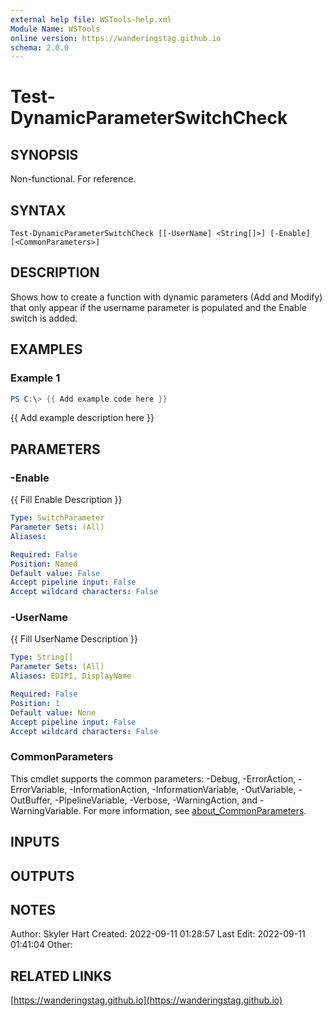 ```yaml
---
external help file: WSTools-help.xml
Module Name: WSTools
online version: https://wanderingstag.github.io
schema: 2.0.0
---
```


# Test-DynamicParameterSwitchCheck

## SYNOPSIS
Non-functional.
For reference.

## SYNTAX

```
Test-DynamicParameterSwitchCheck [[-UserName] <String[]>] [-Enable] [<CommonParameters>]
```

## DESCRIPTION
Shows how to create a function with dynamic parameters (Add and Modify) that only appear if the username parameter is populated and the Enable switch is added.

## EXAMPLES

### Example 1
```powershell
PS C:\> {{ Add example code here }}
```

{{ Add example description here }}

## PARAMETERS

### -Enable
{{ Fill Enable Description }}

```yaml
Type: SwitchParameter
Parameter Sets: (All)
Aliases:

Required: False
Position: Named
Default value: False
Accept pipeline input: False
Accept wildcard characters: False
```

### -UserName
{{ Fill UserName Description }}

```yaml
Type: String[]
Parameter Sets: (All)
Aliases: EDIPI, DisplayName

Required: False
Position: 1
Default value: None
Accept pipeline input: False
Accept wildcard characters: False
```

### CommonParameters
This cmdlet supports the common parameters: -Debug, -ErrorAction, -ErrorVariable, -InformationAction, -InformationVariable, -OutVariable, -OutBuffer, -PipelineVariable, -Verbose, -WarningAction, and -WarningVariable. For more information, see [about_CommonParameters](http://go.microsoft.com/fwlink/?LinkID=113216).

## INPUTS

## OUTPUTS

## NOTES
Author: Skyler Hart
Created: 2022-09-11 01:28:57
Last Edit: 2022-09-11 01:41:04
Other:

## RELATED LINKS

[https://wanderingstag.github.io](https://wanderingstag.github.io)

